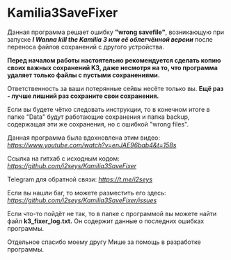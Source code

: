 # Kamilia3SaveFixer
Данная программа решает ошибку **"wrong savefile"**, возникающую при запуске ***I Wanna kill the Kamilia 3 или её облегчённой версии*** после переноса файлов сохранений с другого устройства.

**Перед началом работы настоятельно рекомендуется сделать копию своих важных сохранений K3, даже несмотря на то, что программа удаляет только файлы с пустыми сохранениями.**

Ответственность за ваши потерянные сейвы несёте только вы. **Ещё раз - лучше лишний раз сохраните свои сохранения.**

Если вы будете чётко следовать инструкции, то в конечном итоге в папке "Data" будут работающие сохранения и папка backup, содержащая эти же сохранения, но с ошибкой "wrong files".

Данная программа была вдохновлена этим видео: *https://www.youtube.com/watch?v=enJAE96bab4&t=158s*

Ссылка на гитхаб с исходным кодом: *https://github.com/i2seys/Kamilia3SaveFixer*

Telegram для обратной связи: *https://t.me/i2seys*

Если вы нашли баг, то можете разместить его здесь: *https://github.com/i2seys/Kamilia3SaveFixer/issues*

Если что-то пойдёт не так, то в папке с программой вы можете найти файл **k3_fixer_log.txt.** Он содержит данные о последних ошибках программы.

Отдельное спасибо моему другу Мише за помощь в разработке программы.

